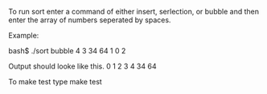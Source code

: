 To run sort enter a command of either insert, serlection, or bubble and then enter the array of numbers seperated by spaces.

Example:

bash$ ./sort bubble 4 3 34 64 1 0 2

Output should looke like this.
0 1 2 3 4 34 64

To make test type 
make test